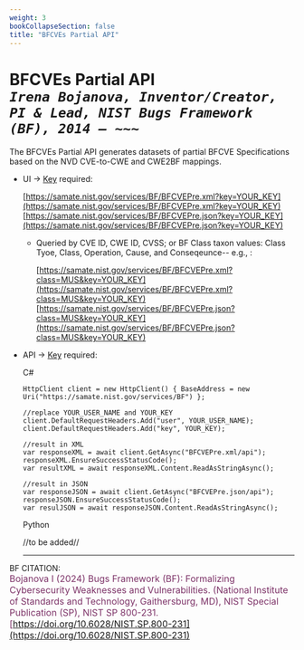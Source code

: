 ```yaml
---
weight: 3
bookCollapseSection: false
title: "BFCVEs Partial API"
---
```


<!-- Google tag (gtag.js) -->
<script async src="https://www.googletagmanager.com/gtag/js?id=G-PJ364XPP9F"></script>
<script>
  window.dataLayer = window.dataLayer || [];
  function gtag(){dataLayer.push(arguments);}
  gtag('js', new Date());

  gtag('config', 'G-PJ364XPP9F');
</script>

# BFCVEs Partial API <br/> _`Irena Bojanova, Inventor/Creator, PI & Lead, NIST Bugs Framework (BF), 2014 – ~~~`_

The BFCVEs Partial API generates datasets of partial BFCVE Specifications based on the NVD CVE-to-CWE and CWE2BF mappings.

- UI &rarr; [Key](https://forms.gle/SRZyva5Vn1i4dQQ2A) required:

  [https://samate.nist.gov/services/BF/BFCVEPre.xml?key=YOUR_KEY](https://samate.nist.gov/services/BF/BFCVEPre.xml?key=YOUR_KEY)<br/>
  [https://samate.nist.gov/services/BF/BFCVEPre.json?key=YOUR_KEY](https://samate.nist.gov/services/BF/BFCVEPre.json?key=YOUR_KEY)

  - Queried by CVE ID, CWE ID, CVSS; or BF Class taxon values: Class Tyoe, Class, Operation, Cause, and Conseqeunce-- e.g., :<br/>

    [https://samate.nist.gov/services/BF/BFCVEPre.xml?class=MUS&key=YOUR_KEY](https://samate.nist.gov/services/BF/BFCVEPre.xml?class=MUS&key=YOUR_KEY)<br/>
    [https://samate.nist.gov/services/BF/BFCVEPre.json?class=MUS&key=YOUR_KEY](https://samate.nist.gov/services/BF/BFCVEPre.json?class=MUS&key=YOUR_KEY)

- API &rarr; [Key](https://forms.gle/SRZyva5Vn1i4dQQ2A) required: <br/>

  C# <br/>
        
      HttpClient client = new HttpClient() { BaseAddress = new Uri("https://samate.nist.gov/services/BF") };

      //replace YOUR_USER_NAME and YOUR_KEY
      client.DefaultRequestHeaders.Add("user", YOUR_USER_NAME);
      client.DefaultRequestHeaders.Add("key", YOUR_KEY);

      //result in XML
      var responseXML = await client.GetAsync("BFCVEPre.xml/api");
      responseXML.EnsureSuccessStatusCode();        
      var resultXML = await responseXML.Content.ReadAsStringAsync();

      //result in JSON
      var responseJSON = await client.GetAsync("BFCVEPre.json/api");       
      responseJSON.EnsureSuccessStatusCode();         
      var resulJSON = await responseJSON.Content.ReadAsStringAsync();

   Python
      
    //to be added//
    
  _________________________________

BF CITATION: <br/>
<l style="font-size: 16px; color: #7D3368"> Bojanova I (2024) Bugs Framework (BF): Formalizing Cybersecurity Weaknesses and Vulnerabilities. (National Institute of Standards and Technology, Gaithersburg, MD), NIST Special Publication (SP), NIST SP 800-231. [https://doi.org/10.6028/NIST.SP.800-231](https://doi.org/10.6028/NIST.SP.800-231)</l> 
